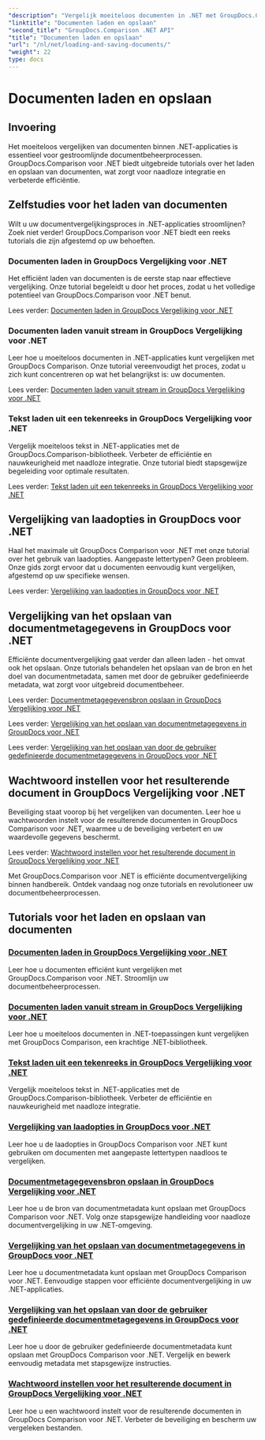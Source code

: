 ```yaml
---
"description": "Vergelijk moeiteloos documenten in .NET met GroupDocs.Comparison voor .NET. Leer hoe u documenten kunt laden, opslaan en gebruiken voor efficiënt documentbeheer."
"linktitle": "Documenten laden en opslaan"
"second_title": "GroupDocs.Comparison .NET API"
"title": "Documenten laden en opslaan"
"url": "/nl/net/loading-and-saving-documents/"
"weight": 22
type: docs
---
```

# Documenten laden en opslaan

## Invoering

Het moeiteloos vergelijken van documenten binnen .NET-applicaties is essentieel voor gestroomlijnde documentbeheerprocessen. GroupDocs.Comparison voor .NET biedt uitgebreide tutorials over het laden en opslaan van documenten, wat zorgt voor naadloze integratie en verbeterde efficiëntie.

## Zelfstudies voor het laden van documenten

Wilt u uw documentvergelijkingsproces in .NET-applicaties stroomlijnen? Zoek niet verder! GroupDocs.Comparison voor .NET biedt een reeks tutorials die zijn afgestemd op uw behoeften.

### Documenten laden in GroupDocs Vergelijking voor .NET

Het efficiënt laden van documenten is de eerste stap naar effectieve vergelijking. Onze tutorial begeleidt u door het proces, zodat u het volledige potentieel van GroupDocs.Comparison voor .NET benut.

Lees verder: [Documenten laden in GroupDocs Vergelijking voor .NET](./loading-documents/)

### Documenten laden vanuit stream in GroupDocs Vergelijking voor .NET

Leer hoe u moeiteloos documenten in .NET-applicaties kunt vergelijken met GroupDocs Comparison. Onze tutorial vereenvoudigt het proces, zodat u zich kunt concentreren op wat het belangrijkst is: uw documenten.

Lees verder: [Documenten laden vanuit stream in GroupDocs Vergelijking voor .NET](./loading-documents-from-stream/)

### Tekst laden uit een tekenreeks in GroupDocs Vergelijking voor .NET

Vergelijk moeiteloos tekst in .NET-applicaties met de GroupDocs.Comparison-bibliotheek. Verbeter de efficiëntie en nauwkeurigheid met naadloze integratie. Onze tutorial biedt stapsgewijze begeleiding voor optimale resultaten.

Lees verder: [Tekst laden uit een tekenreeks in GroupDocs Vergelijking voor .NET](./loading-text-from-string/)

## Vergelijking van laadopties in GroupDocs voor .NET

Haal het maximale uit GroupDocs Comparison voor .NET met onze tutorial over het gebruik van laadopties. Aangepaste lettertypen? Geen probleem. Onze gids zorgt ervoor dat u documenten eenvoudig kunt vergelijken, afgestemd op uw specifieke wensen.

Lees verder: [Vergelijking van laadopties in GroupDocs voor .NET](./using-load-options/)

## Vergelijking van het opslaan van documentmetagegevens in GroupDocs voor .NET

Efficiënte documentvergelijking gaat verder dan alleen laden - het omvat ook het opslaan. Onze tutorials behandelen het opslaan van de bron en het doel van documentmetadata, samen met door de gebruiker gedefinieerde metadata, wat zorgt voor uitgebreid documentbeheer.

Lees verder: [Documentmetagegevensbron opslaan in GroupDocs Vergelijking voor .NET](./saving-documents-metadata-source/)

Lees verder: [Vergelijking van het opslaan van documentmetagegevens in GroupDocs voor .NET](./saving-documents-metadata-target/)

Lees verder: [Vergelijking van het opslaan van door de gebruiker gedefinieerde documentmetagegevens in GroupDocs voor .NET](./saving-user-defined-document-metadata/)

## Wachtwoord instellen voor het resulterende document in GroupDocs Vergelijking voor .NET

Beveiliging staat voorop bij het vergelijken van documenten. Leer hoe u wachtwoorden instelt voor de resulterende documenten in GroupDocs Comparison voor .NET, waarmee u de beveiliging verbetert en uw waardevolle gegevens beschermt.

Lees verder: [Wachtwoord instellen voor het resulterende document in GroupDocs Vergelijking voor .NET](./setting-password-for-resultant-document/)

Met GroupDocs.Comparison voor .NET is efficiënte documentvergelijking binnen handbereik. Ontdek vandaag nog onze tutorials en revolutioneer uw documentbeheerprocessen.
## Tutorials voor het laden en opslaan van documenten
### [Documenten laden in GroupDocs Vergelijking voor .NET](./loading-documents/)
Leer hoe u documenten efficiënt kunt vergelijken met GroupDocs.Comparison voor .NET. Stroomlijn uw documentbeheerprocessen.
### [Documenten laden vanuit stream in GroupDocs Vergelijking voor .NET](./loading-documents-from-stream/)
Leer hoe u moeiteloos documenten in .NET-toepassingen kunt vergelijken met GroupDocs Comparison, een krachtige .NET-bibliotheek.
### [Tekst laden uit een tekenreeks in GroupDocs Vergelijking voor .NET](./loading-text-from-string/)
Vergelijk moeiteloos tekst in .NET-applicaties met de GroupDocs.Comparison-bibliotheek. Verbeter de efficiëntie en nauwkeurigheid met naadloze integratie.
### [Vergelijking van laadopties in GroupDocs voor .NET](./using-load-options/)
Leer hoe u de laadopties in GroupDocs Comparison voor .NET kunt gebruiken om documenten met aangepaste lettertypen naadloos te vergelijken.
### [Documentmetagegevensbron opslaan in GroupDocs Vergelijking voor .NET](./saving-documents-metadata-source/)
Leer hoe u de bron van documentmetadata kunt opslaan met GroupDocs Comparison voor .NET. Volg onze stapsgewijze handleiding voor naadloze documentvergelijking in uw .NET-omgeving.
### [Vergelijking van het opslaan van documentmetagegevens in GroupDocs voor .NET](./saving-documents-metadata-target/)
Leer hoe u documentmetadata kunt opslaan met GroupDocs Comparison voor .NET. Eenvoudige stappen voor efficiënte documentvergelijking in uw .NET-applicaties.
### [Vergelijking van het opslaan van door de gebruiker gedefinieerde documentmetagegevens in GroupDocs voor .NET](./saving-user-defined-document-metadata/)
Leer hoe u door de gebruiker gedefinieerde documentmetadata kunt opslaan met GroupDocs Comparison voor .NET. Vergelijk en bewerk eenvoudig metadata met stapsgewijze instructies.
### [Wachtwoord instellen voor het resulterende document in GroupDocs Vergelijking voor .NET](./setting-password-for-resultant-document/)
Leer hoe u een wachtwoord instelt voor de resulterende documenten in GroupDocs Comparison voor .NET. Verbeter de beveiliging en bescherm uw vergeleken bestanden.